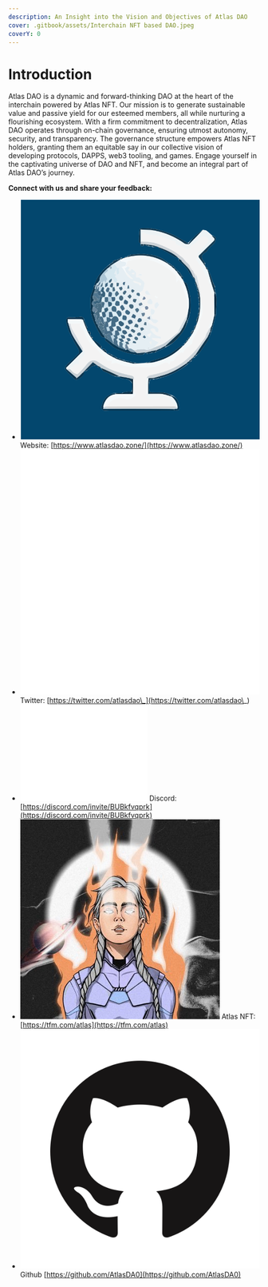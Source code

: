```yaml
---
description: An Insight into the Vision and Objectives of Atlas DAO
cover: .gitbook/assets/Interchain NFT based DAO.jpeg
coverY: 0
---
```


# Introduction

Atlas DAO is a dynamic and forward-thinking DAO at the heart of the interchain powered by Atlas NFT. Our mission is to generate sustainable value and passive yield for our esteemed members, all while nurturing a flourishing ecosystem. With a firm commitment to decentralization, Atlas DAO operates through on-chain governance, ensuring utmost autonomy, security, and transparency. The governance structure empowers Atlas NFT holders, granting them an equitable say in our collective vision of developing protocols, DAPPS, web3 tooling, and games. Engage yourself in the captivating universe of DAO and NFT, and become an integral part of Atlas DAO’s journey.



**Connect with us and share your feedback:**

* <img src=".gitbook/assets/logo.svg" alt="" data-size="line">   Website:  [https://www.atlasdao.zone/](https://www.atlasdao.zone/)
* <img src=".gitbook/assets/logo-white (1).png" alt="" data-size="line">   Twitter: [https://twitter.com/atlasdao\_](https://twitter.com/atlasdao\_)
* <img src=".gitbook/assets/discord-mark-white.svg" alt="" data-size="line"> Discord: [https://discord.com/invite/BUBkfvqprk](https://discord.com/invite/BUBkfvqprk)
* <img src=".gitbook/assets/Atlas NFT LOGO 111 (1).jpeg" alt="" data-size="line">   Atlas NFT:[ ](https://tfm.com/nft/collections/juno1kpsy0mh58fzrl973ndvppujs9ea5xe9wggjhhg07c42l0yqk5n7st5800h/items?sorting=price\&asc=true\&sellNow=false\&status=sell\&denom=ujuno)[https://tfm.com/atlas](https://tfm.com/atlas)
* <img src=".gitbook/assets/GitHub-Mark-ea2971cee799.png" alt="" data-size="line">  Github [https://github.com/AtlasDA0](https://github.com/AtlasDA0)


